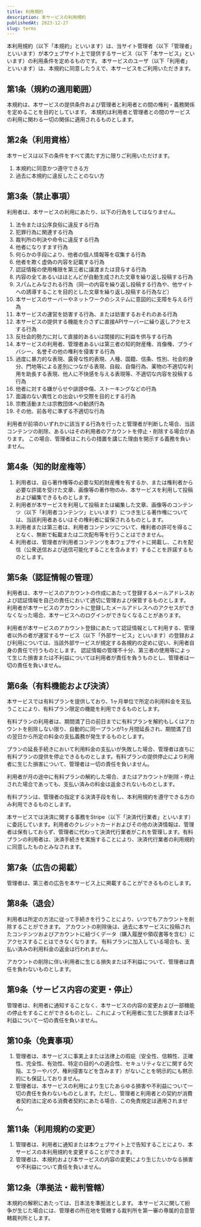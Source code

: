```yaml
---
title: 利用規約
description: 本サービスの利用規約
publishedAt: 2023-12-27
slug: terms
---
```


本利用規約（以下「本規約」といいます）は、当サイト管理者（以下「管理者」といいます）が本ウェブサイト上で提供するサービス（以下「本サービス」といいます）の利用条件を定めるものです。
本サービスのユーザ（以下「利用者」といいます）は、本規約に同意したうえで、本サービスをご利用いただきます。

## 第1条（規約の適用範囲）

本規約は、本サービスの提供条件および管理者と利用者との間の権利・義務関係を定めることを目的としています。
本規約は利用者と管理者との間のサービスの利用に関わる一切の関係に適用されるものとします。

## 第2条（利用資格）

本サービスは以下の条件をすべて満たす方に限りご利用いただけます。

1. 本規約に同意かつ遵守できる方
2. 過去に本規約に違反したことのない方

## 第3条（禁止事項）

利用者は、本サービスの利用にあたり、以下の行為をしてはなりません。

1. 法令または公序良俗に違反する行為
2. 犯罪行為に関連する行為
3. 裁判所の判決や命令に違反する行為
4. 他者になりすます行為
5. 何らかの手段により、他者の個人情報等を収集する行為
6. 他者を欺く虚偽の内容を記載する行為
7. 認証情報の使用権限を第三者に譲渡または貸与する行為
8. 内容の全てあるいはほとんどが自動生成された文章を繰り返し投稿する行為
9. スパムとみなされる行為（同一の内容を繰り返し投稿する行為や、他サイトへの誘導することを目的とした文章を繰り返し投稿する行為など）
10. 本サービスのサーバーやネットワークのシステムに意図的に支障を与える行為
11. 本サービスの運営を妨害する行為、または妨害するおそれのある行為
12. 本サービスの提供する機能を介さずに直接APIサーバーに繰り返しアクセスする行為
13. 反社会的勢力に対して直接的あるいは間接的に利益を供与する行為
14. 本サービスの利用者、管理者あるいは第三者の知的財産権、肖像権、プライバシー、名誉その他の権利を侵害する行為
15. 過度に暴力的な表現、露骨な性的表現、人種、国籍、信条、性別、社会的身分、門地等による差別につながる表現、自殺、自傷行為、薬物の不適切な利用を助長する表現、他人に不快感を与える表現等、不適切な内容を投稿する行為
16. 他者に対する嫌がらせや誹謗中傷、ストーキングなどの行為
17. 面識のない異性との出会いや交際を目的とする行為
18. 宗教活動または宗教団体への勧誘行為
19. その他、前各号に準ずる不適切な行為

利用者が前項のいずれかに該当する行為を行ったと管理者が判断した場合、当該コンテンツの削除、あるいはその利用者のアカウントを停止・削除する場合があります。
この場合、管理者はこれらの措置を講じた理由を開示する義務を負いません。

## 第4条（知的財産権等）

1. 利用者は、自ら著作権等の必要な知的財産権を有するか、または権利者から必要な許諾を受けた文章、画像等の著作物のみ、本サービスを利用して投稿および編集できるものとします。
2. 利用者が本サービスを利用して投稿または編集した文章、画像等のコンテンツ（以下「利用者コンテンツ」といいます）につき生じる著作権については、当該利用者あるいはその権利者に留保されるものとします。
3. 利用者または第三者は、利用者コンテンツについて、権利者の許可を得ることなく、無断で転載または二次配布等を行うことはできません。
4. 利用者は、管理者が利用者コンテンツを本ウェブサイトに掲載し、これを配信（公衆送信および送信可能化することを含みます）することを許諾するものとします。

## 第5条（認証情報の管理）

利用者は、本サービスのアカウントの作成にあたって登録するメールアドレスおよび認証情報を自己の責任において適切に管理および保管するものとします。
利用者が本サービスのアカウントに登録したメールアドレスへのアクセスができなくなった場合、本サービスへのログインができなくなることがあります。

利用者が本サービスのアカウント登録にあたって認証情報として利用する、管理者以外の者が運営するサービス（以下「外部サービス」といいます）の登録および利用については、当該外部サービスが規定する各規約の定めに従い、利用者自身の責任で行うものとします。
認証情報の管理不十分、第三者の使用等によって生じた損害または不利益については利用者が責任を負うものとし、管理者は一切の責任を負いません。

## 第6条（有料機能および決済）

本サービスでは有料プランを提供しており、1ヶ月単位で所定の利用料金を支払うことにより、有料プラン限定の機能を利用できるものとします。

有料プランの利用者は、期間満了日の前日までに有料プランを解約もしくはアカウントを削除しない限り、自動的に同一プランが1ヶ月間延長され、期間満了日の翌日から所定の料金の支払義務が発生するものとします。

プランの延長手続きにおいて利用料金の支払いが失敗した場合、管理者は直ちに有料プランの提供を停止できるものとします。有料プランの提供停止により利用者に生じた損害について、管理者は一切の責任を負いません。

利用者が月の途中に有料プランの解約した場合、またはアカウントが削除・停止された場合であっても、支払い済みの料金は返金されないものとします。

有料プランは、管理者の指定する決済手段を有し、本利用規約を遵守できる方のみ利用できるものとします。

本サービスでは決済に関する事務をStripe（以下「決済代行業者」といいます）に委託しています。利用者のクレジットカードおよびその他の決済情報は、管理者は保有しておらず、管理者に代わって決済代行業者がこれを管理します。有料プランの利用者は、決済手続きを実施することにより、決済代行業者の利用規約に同意したものとみなされます。

## 第7条（広告の掲載）

管理者は、第三者の広告を本サービス上に掲載することができるものとします。

## 第8条（退会）

利用者は所定の方法に従って手続きを行うことにより、いつでもアカウントを削除することができます。
アカウントの削除後は、過去に本サービスに投稿されたコンテンツおよびアカウントに紐づくデータ（購入履歴や領収書等を含む）にアクセスすることはできなくなります。
有料プランに加入している場合も、支払い済みの利用料金の返金は行われません。

アカウントの削除に伴い利用者に生じる損失または不利益について、管理者は責任を負わないものとします。

## 第9条（サービス内容の変更・停止）

管理者は、利用者に通知することなく、本サービスの内容の変更および一部機能の停止をすることができるものとし、これによって利用者に生じた損害または不利益について一切の責任を負いません。

## 第10条（免責事項）

1. 管理者は、本サービスに事実上または法律上の瑕疵（安全性、信頼性、正確性、完全性、有効性、特定の目的への適合性、セキュリティなどに関する欠陥、エラーやバグ、権利侵害などを含みます）がないことを明示的にも黙示的にも保証しておりません。
2. 管理者は、本サービスの利用により生じたあらゆる損害や不利益について一切の責任を負わないものとします。ただし、管理者と利用者との契約が消費者契約法に定める消費者契約にあたる場合、この免責規定は適用されません。

## 第11条（利用規約の変更）

1. 管理者は、利用者に通知または本ウェブサイト上で告知することにより、本サービスの本利用規約を変更することができます。
2. 管理者は、本規約および本サービスの内容の変更により生じたいかなる損害や不利益について責任を負いません。

## 第12条（準拠法・裁判管轄）

本規約の解釈にあたっては、日本法を準拠法とします。
本サービスに関して紛争が生じた場合には、管理者の所在地を管轄する裁判所を第一審の専属的合意管轄裁判所とします。
